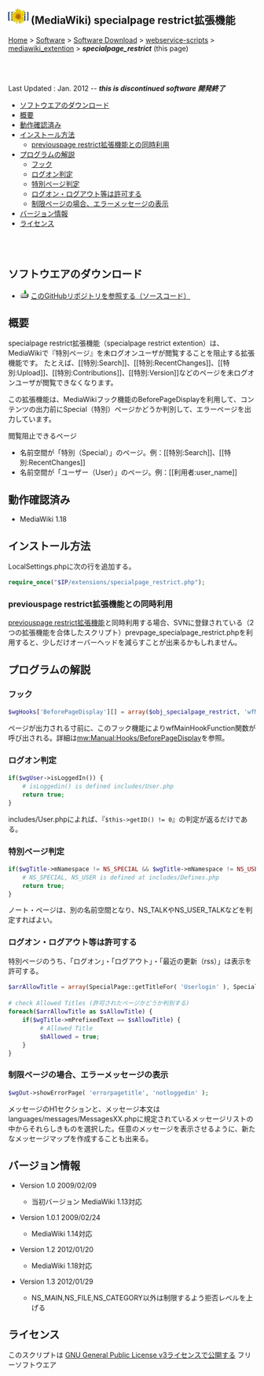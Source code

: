 ## ![icon](../readme_pics/softdown-ico-MediaWiki.png) (MediaWiki) specialpage restrict拡張機能<!-- omit in toc -->

[Home](https://oasis3855.github.io/webpage/) > [Software](https://oasis3855.github.io/webpage/software/index.html) > [Software Download](https://oasis3855.github.io/webpage/software/software-download.html) > [webservice-scripts](../../README.md) > [mediawiki_extention](../README.md) > ***specialpage_restrict*** (this page)

<br />
<br />

Last Updated : Jan. 2012 -- ***this is discontinued software 開発終了***

- [ソフトウエアのダウンロード](#ソフトウエアのダウンロード)
- [概要](#概要)
- [動作確認済み](#動作確認済み)
- [インストール方法](#インストール方法)
  - [previouspage restrict拡張機能との同時利用](#previouspage-restrict拡張機能との同時利用)
- [プログラムの解説](#プログラムの解説)
  - [フック](#フック)
  - [ログオン判定](#ログオン判定)
  - [特別ページ判定](#特別ページ判定)
  - [ログオン・ログアウト等は許可する](#ログオンログアウト等は許可する)
  - [制限ページの場合、エラーメッセージの表示](#制限ページの場合エラーメッセージの表示)
- [バージョン情報](#バージョン情報)
- [ライセンス](#ライセンス)

<br />
<br />

## ソフトウエアのダウンロード

- ![download icon](../../readme_pics/soft-ico-download-darkmode.gif)   [このGitHubリポジトリを参照する（ソースコード）](../../mediawiki_extention/) 

## 概要

specialpage restrict拡張機能（specialpage restrict extention）は、MediaWikiで『特別ページ』を未ログオンユーザが閲覧することを阻止する拡張機能です。 たとえば、\[\[特別:Search\]\]、\[\[特別:RecentChanges\]\]、\[\[特別:Upload\]\]、\[\[特別:Contributions\]\]、\[\[特別:Version\]\]などのページを未ログオンユーザが閲覧できなくなります。

この拡張機能は、MediaWikiフック機能のBeforePageDisplayを利用して、コンテンツの出力前にSpecial（特別）ページかどうか判別して、エラーページを出力しています。

閲覧阻止できるページ

- 名前空間が「特別（Special）」のページ。例：\[\[特別:Search\]\]、\[\[特別:RecentChanges\]\]
- 名前空間が「ユーザー（User）」のページ。例：\[\[利用者:user_name\]\]

## 動作確認済み

- MediaWiki 1.18 

## インストール方法

LocalSettings.phpに次の行を追加する。

```PHP
require_once("$IP/extensions/specialpage_restrict.php");
```

### previouspage restrict拡張機能との同時利用

[previouspage restrict拡張機能](readme_documents/previouspage_restrict.md)と同時利用する場合、SVNに登録されている（2つの拡張機能を合体したスクリプト）prevpage_specialpage_restrict.phpを利用すると、少しだけオーバーヘッドを減らすことが出来るかもしれません。 


## プログラムの解説

### フック

```PHP
$wgHooks['BeforePageDisplay'][] = array($obj_specialpage_restrict, 'wfMainHookFunction');
```

ページが出力される寸前に、このフック機能によりwfMainHookFunction関数が呼び出される。詳細は[mw:Manual:Hooks/BeforePageDisplay](https://www.mediawiki.org/wiki/Manual:Hooks/BeforePageDisplay)を参照。

### ログオン判定

```PHP
if($wgUser->isLoggedIn()) {
	# isLoggedin() is defined includes/User.php
	return true;
}
```

includes/User.phpによれば、『```$this->getID() != 0```』の判定が返るだけである。 

### 特別ページ判定

```PHP
if($wgTitle->mNamespace != NS_SPECIAL && $wgTitle->mNamespace != NS_USER) {
    # NS_SPECIAL, NS_USER is defined at includes/Defines.php
    return true;
}
```

ノート・ページは、別の名前空間となり、NS_TALKやNS_USER_TALKなどを判定すればよい。 

### ログオン・ログアウト等は許可する

特別ページのうち、「ログオン」・「ログアウト」・「最近の更新（rss）」は表示を許可する。

```PHP
$arrAllowTitle = array(SpecialPage::getTitleFor( 'Userlogin' ), SpecialPage::getTitleFor( 'Userlogout' ), SpecialPage::getTitleFor( 'RecentChanges' ));  # array of AllowedTitles

# check Allowed Titles (許可されたページかどうか判別する)
foreach($arrAllowTitle as $sAllowTitle) {
    if($wgTitle->mPrefixedText == $sAllowTitle) {
         # Allowed Title
         $bAllowed = true;
    }
}
```

### 制限ページの場合、エラーメッセージの表示

```PHP
$wgOut->showErrorPage( 'errorpagetitle', 'notloggedin' );
```

メッセージのH1セクションと、メッセージ本文はlanguages/messages/MessagesXX.phpに規定されているメッセージリストの中からそれらしきものを選択した。任意のメッセージを表示させるように、新たなメッセージマップを作成することも出来る。 

## バージョン情報

- Version 1.0 2009/02/09

  -  当初バージョン MediaWiki 1.13対応 

- Version 1.0.1 2009/02/24

  -  MediaWiki 1.14対応 

- Version 1.2 2012/01/20

  -  MediaWiki 1.18対応 

- Version 1.3 2012/01/29

  -  NS_MAIN,NS_FILE,NS_CATEGORY以外は制限するよう拒否レベルを上げる 


## ライセンス

このスクリプトは [GNU General Public License v3ライセンスで公開する](https://www.gnu.org/licenses/gpl-3.0.html) フリーソフトウエア
